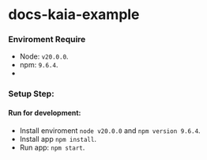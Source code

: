 # docs-kaia-example

### Enviroment Require

- Node: `v20.0.0`.
- npm: `9.6.4`.
- 
### Setup Step:

#### Run for development:

- Install enviroment `node v20.0.0` and `npm version 9.6.4`.
- Install app `npm install`.
- Run app: `npm start`.
